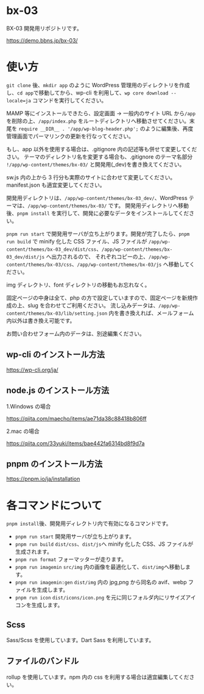 # bx-03

BX-03 開発用リポジトリです。

https://demo.bbns.jp/bx-03/

# 使い方

`git clone` 後、`mkdir app` のように WordPress 管理用のディレクトリを作成し、`cd app`で移動してから、wp-cli を利用して、`wp core download --locale=ja` コマンドを実行してください。

MAMP 等にインストールできたら、設定画面 → 一般内のサイト URL から`/app`を削除の上、`/app/index.php` をルートディレクトリへ移動させてください。末尾を `require __DIR__ . '/app/wp-blog-header.php';` のように編集後、再度管理画面でパーマリンクの更新を行なってください。

もし、app 以外を使用する場合は、.gitignore 内の記述等も併せて変更してください。
テーマのディレクトリ名を変更する場合も、.gitignore のテーマ名部分 `!/app/wp-content/themes/bx-03/` と開発用(\_dev)を書き換えてください。

sw.js 内の上から 3 行分も実際のサイトに合わせて変更してください。
manifest.json も適宜変更してください。

開発用ディレクトリは、`/app/wp-content/themes/bx-03_dev/`、WordPress テーマは、`/app/wp-content/themes/bx-03/` です。
開発用ディレクトリへ移動後、`pnpm install` を実行して、開発に必要なデータをインストールしてください。

`pnpm run start` で開発用サーバが立ち上がります。開発が完了したら、`pnpm run build` で minify 化した CSS ファイル、JS ファイルが
`/app/wp-content/themes/bx-03_dev/dist/css`、`/app/wp-content/themes/bx-03_dev/dist/js` へ出力されるので、
それぞれコピーの上、`/app/wp-content/themes/bx-03/css`、`/app/wp-content/themes/bx-03/js` へ移動してください。

img ディレクトリ、font ディレクトリの移動もお忘れなく。

固定ページの中身は全て、php の方で設定していますので、固定ページを新規作成の上、slug を合わせてご利用ください。
流し込みデータは、`/app/wp-content/themes/bx-03/lib/setting.json` 内を書き換えれば、メールフォーム内以外は書き換え可能です。

お問い合わせフォーム内のデータは、別途編集ください。

## wp-cli のインストール方法

https://wp-cli.org/ja/

## node.js のインストール方法

1.Windows の場合

https://qiita.com/maecho/items/ae71da38c88418b806ff

2.mac の場合

https://qiita.com/33yuki/items/bae442fa6314bd8f9d7a

## pnpm のインストール方法

https://pnpm.io/ja/installation

# 各コマンドについて

`pnpm install`後、開発用ディレクトリ内で有効になるコマンドです。

- `pnpm run start` 開発用サーバが立ち上がります。
- `pnpm run build` `dist/css`、`dist/js`へ minify 化した CSS、JS ファイルが生成されます。
- `pnpm run format` フォーマッターが走ります。
- `pnpm run imagemin` `src/img` 内の画像を最適化して、`dist/img`へ移動します。
- `pnpm run imagemin:gen` `dist/img` 内の jpg,png から同名の avif、webp ファイルを生成します。
- `pnpm run icon` `dist/icons/icon.png` を元に同じフォルダ内にリサイズアイコンを生成します。

## Scss

Sass/Scss を使用しています。Dart Sass を利用しています。

## ファイルのバンドル

rollup を使用しています。npm 内の css を利用する場合は適宜編集してください。
